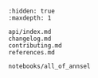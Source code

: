 ```{include} ../README.md

```

```{toctree}
:hidden: true
:maxdepth: 1

api/index.md
changelog.md
contributing.md
references.md

notebooks/all_of_annsel
```
